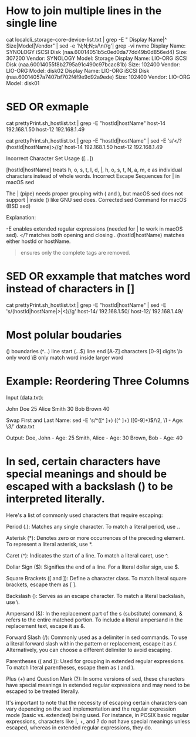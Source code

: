 

How to join multiple lines in the single line 
=============================================
 cat  localcli_storage-core-device-list.txt | grep -E "  Display Name|^   Size|Model|Vendor" | sed -e 'N;N;N;s/\n//g'| grep -vi nvme
   Display Name: SYNOLOGY iSCSI Disk (naa.60014051b5c0ed0da77dd49b0d856ed4)   Size: 307200   Vendor: SYNOLOGY   Model: Storage
   Display Name: LIO-ORG iSCSI Disk (naa.60014055f8b2795a91c490c97bcac81b)   Size: 102400   Vendor: LIO-ORG    Model: disk02
   Display Name: LIO-ORG iSCSI Disk (naa.60014057a7407bf702f4f9e9d92a9ede)   Size: 102400   Vendor: LIO-ORG    Model: disk01


SED OR exmaple 
================
 cat  prettyPrint.sh_hostlist.txt | grep -E "hostId|hostName" 
      <hostId>host-14</hostId>
      <hostName>192.168.1.50</hostName>
      <hostId>host-12</hostId>
      <hostName>192.168.1.49</hostName>


 cat  prettyPrint.sh_hostlist.txt | grep -E "hostId|hostName" | sed -E 's/<\/?(hostId|hostName)>//g'
      host-14
      192.168.1.50
      host-12
      192.168.1.49

Incorrect Character Set Usage ([...])

[hostId\|hostName\] treats h, o, s, t, I, d, |, h, o, s, t, N, a, m, e as individual characters instead of whole words.
Incorrect Escape Sequences for | in macOS sed

The | (pipe) needs proper grouping with \( and \), but macOS sed does not support \| inside \(\) like GNU sed does.
Corrected sed Command for macOS (BSD sed)

Explanation:

-E enables extended regular expressions (needed for | to work in macOS sed).
<\/? matches both opening <tag> and closing </tag>.
(hostId|hostName) matches either hostId or hostName.
> ensures only the complete tags are removed.


SED OR exxample that matches word instead of characters in []
==========================
 cat  prettyPrint.sh_hostlist.txt | grep -E "hostId|hostName" | sed -E 's/(hostId|hostName|>|<)//g'
      host-14/
      192.168.1.50/
      host-12/
      192.168.1.49/


Most polular boudaries
=======================
() boundaries 
(^...) line start
(...$) line end 
[A-Z]  characters
[0-9]  digits
\b only word
\B only match word inside  larger word



Example: Reordering Three Columns
==================================
Input (data.txt):

John Doe 25
Alice Smith 30
Bob Brown 40

Swap First and Last Name:
sed -E 's/^([^ ]+) ([^ ]+) ([0-9]+)$/\2, \1 - Age: \3/' data.txt

Output:
Doe, John - Age: 25
Smith, Alice - Age: 30
Brown, Bob - Age: 40


In sed, certain characters have special meanings and should be escaped with a backslash (\) to be interpreted literally. 
===============

Here's a list of commonly used characters that require escaping:

Period (.): Matches any single character. To match a literal period, use \..

Asterisk (*): Denotes zero or more occurrences of the preceding element. To represent a literal asterisk, use \*.

Caret (^): Indicates the start of a line. To match a literal caret, use \^.

Dollar Sign ($): Signifies the end of a line. For a literal dollar sign, use \$.

Square Brackets ([ and ]): Define a character class. To match literal square brackets, escape them as \[ \].

Backslash (\): Serves as an escape character. To match a literal backslash, use \\.

Ampersand (&): In the replacement part of the s (substitute) command, & refers to the entire matched portion. To include a literal ampersand in the replacement text, escape it as \&.

Forward Slash (/): Commonly used as a delimiter in sed commands. To use a literal forward slash within the pattern or replacement, escape it as \/. Alternatively, you can choose a different delimiter to avoid escaping.

Parentheses (( and )): Used for grouping in extended regular expressions. To match literal parentheses, escape them as \( and \).

Plus (+) and Question Mark (?): In some versions of sed, these characters have special meanings in extended regular expressions and may need to be escaped to be treated literally.

It's important to note that the necessity of escaping certain characters can vary depending on the sed implementation and the regular expression mode (basic vs. extended) being used. For instance, in POSIX basic regular expressions, characters like |, +, and ? do not have special meanings unless escaped, whereas in extended regular expressions, they do.

